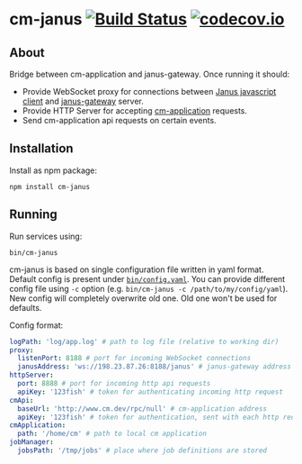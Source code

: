 cm-janus [![Build Status](https://travis-ci.org/cargomedia/cm-janus.svg?branch=master)](https://travis-ci.org/cargomedia/cm-janus) [![codecov.io](https://codecov.io/github/cargomedia/cm-janus/coverage.svg?branch=master)](https://codecov.io/github/cargomedia/cm-janus?branch=master)
========

## About
Bridge between cm-application and janus-gateway. Once running it should:
- Provide WebSocket proxy for connections between [Janus javascript client](https://github.com/meetecho/janus-gateway/blob/master/html/janus.js) and [janus-gateway](https://github.com/meetecho/janus-gateway) server.
- Provide HTTP Server for accepting [cm-application](https://github.com/cargomedia/cm) requests.
- Send cm-application api requests on certain events.

## Installation
Install as npm package:
```
npm install cm-janus
```

## Running
Run services using:
```
bin/cm-janus
```
cm-janus is based on single configuration file written in yaml format. Default config is present under [`bin/config.yaml`](bin/config.yaml).
You can provide different config file using `-c` option (e.g. `bin/cm-janus -c /path/to/my/config/yaml`). New config will completely overwrite old one. Old one won't be used for defaults.

Config format:

```yaml
logPath: 'log/app.log' # path to log file (relative to working dir)
proxy:
  listenPort: 8188 # port for incoming WebSocket connections
  janusAddress: 'ws://198.23.87.26:8188/janus' # janus-gateway address for proxying WebSocket connections
httpServer:
  port: 8888 # port for incoming http api requests
  apiKey: '123fish' # token for authenticating incoming http request
cmApi:
  baseUrl: 'http://www.cm.dev/rpc/null' # cm-application address
  apiKey: '123fish' # token for authentication, sent with each http request
cmApplication:
  path: '/home/cm' # path to local cm application
jobManager:
  jobsPath: '/tmp/jobs' # place where job definitions are stored
```

